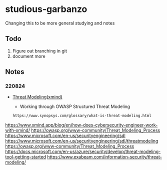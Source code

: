 # studious-garbanzo
Changing this to be more general studying and notes

## Todo

1. Figure out branching in git
2. document more

## Notes

### 220824
 - [Threat Modeling(xmind)](/../AMS2208-ThreatModeling.xmind)
    - Working through OWASP Structured Threat Modeling

    ```
    https://www.synopsys.com/glossary/what-is-threat-modeling.html
https://www.xmind.app/blog/en/how-does-cybersecurity-engineer-work-with-xmind/
https://owasp.org/www-community/Threat_Modeling_Process
https://www.microsoft.com/en-us/securityengineering/sdl
https://www.microsoft.com/en-us/securityengineering/sdl/threatmodeling
https://owasp.org/www-community/Threat_Modeling_Process
https://docs.microsoft.com/en-us/azure/security/develop/threat-modeling-tool-getting-started
https://www.exabeam.com/information-security/threat-modeling/
```
